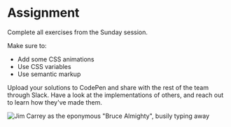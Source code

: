 # Assignment

Complete all exercises from the Sunday session.

Make sure to:

- Add some CSS animations
- Use CSS variables
- Use semantic markup

Upload your solutions to CodePen and share with the rest of the team through Slack. Have a look at the implementations of others, and reach out to learn how they've made them.

![Jim Carrey as the eponymous "Bruce Almighty", busily typing away](https://media.giphy.com/media/13GIgrGdslD9oQ/giphy.gif)
